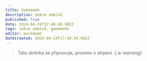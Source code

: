```yaml
---
title: Gamemode
description: Sekce adminů
published: true
date: 2024-04-24T17:49:49.902Z
tags: sekce adminů, gamemode
editor: markdown
dateCreated: 2024-04-24T17:49:49.902Z
---
```


> Tato stránka se připravuje, prosíme o strpení.
{.is-warning}
